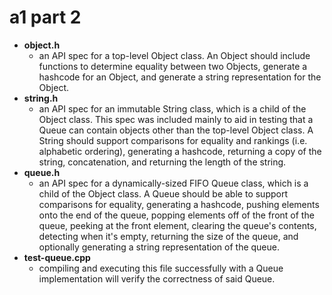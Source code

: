 # a1 part 2

* **object.h**
  - an API spec for a top-level Object class. An Object should include functions to determine equality between two Objects, generate a hashcode for an Object, and generate a string representation for the Object.
* **string.h**
  - an API spec for an immutable String class, which is a child of the Object class. This spec was included mainly to aid in testing that a Queue can contain objects other than the top-level Object class. A String should support comparisons for equality and rankings (i.e. alphabetic ordering), generating a hashcode, returning a copy of the string, concatenation, and returning the length of the string. 
* **queue.h**
  - an API spec for a dynamically-sized FIFO Queue class, which is a child of the Object class. A Queue should be able to support comparisons for equality, generating a hashcode, pushing elements onto the end of the queue, popping elements off of the front of the queue, peeking at the front element, clearing the queue's contents, detecting when it's empty, returning the size of the queue, and optionally generating a string representation of the queue. 
* **test-queue.cpp**
  - compiling and executing this file successfully with a Queue implementation will verify the correctness of said Queue.
